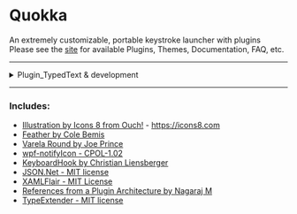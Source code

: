 # Quokka

An extremely customizable, portable keystroke launcher with plugins <br />
Please see the [site](https://faeq-f.github.io/Quokka/) for available Plugins, Themes, Documentation, FAQ, etc.

---
<details>

<summary>Plugin_TypedText & development</summary>

To remove annoyances from `Plugin_TypedText` during development, you can `cd Plugin_TypedText` and then `git checkout 760d02e`. Ensure the plugin folder has been removed from the PlugBoard.
</details>

---

### Includes:
   - [Illustration by Icons 8 from Ouch!](https://intercom.help/icons8-7fb7577e8170/en/articles/5534926-universal-multimedia-license-agreement-for-icons8) - https://icons8.com<br />
   - [Feather by Cole Bemis](https://github.com/feathericons/feather/blob/main/LICENSE)<br />
   - [Varela Round by Joe Prince](https://fonts.google.com/specimen/Varela+Round/about)<br />
   - [wpf-notifyIcon - CPOL-1.02](https://github.com/hardcodet/wpf-notifyicon/blob/develop/LICENSE)<br />
   - [KeyboardHook by Christian Liensberger](https://web.archive.org/web/20141017230556/http://www.liensberger.it:80/web/blog/?p=207)<br />
   - [JSON.Net - MIT license](https://github.com/JamesNK/Newtonsoft.Json/blob/master/LICENSE.md)<br />
   - [XAMLFlair - MIT License](https://github.com/XamlFlair/XamlFlair/blob/master/LICENSE)<br />
   - [References from a Plugin Architecture by Nagaraj M](https://www.c-sharpcorner.com/article/simple-plugin-architecture-using-reflection-with-wpf-projects/)
   - [TypeExtender - MIT license](https://github.com/NdubuisiJr/TypeExtender/tree/main)
